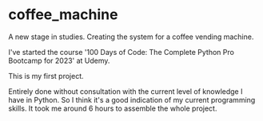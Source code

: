 # coffee_machine
A new stage in studies. Creating the system for a coffee vending machine.

I've started the course '100 Days of Code: The Complete Python Pro Bootcamp for 2023' at Udemy.

This is my first project. 

Entirely done without consultation with the current level of knowledge I have in Python. So I think it's a good indication of my current programming skills. It took me around 6 hours to assemble the whole project.
